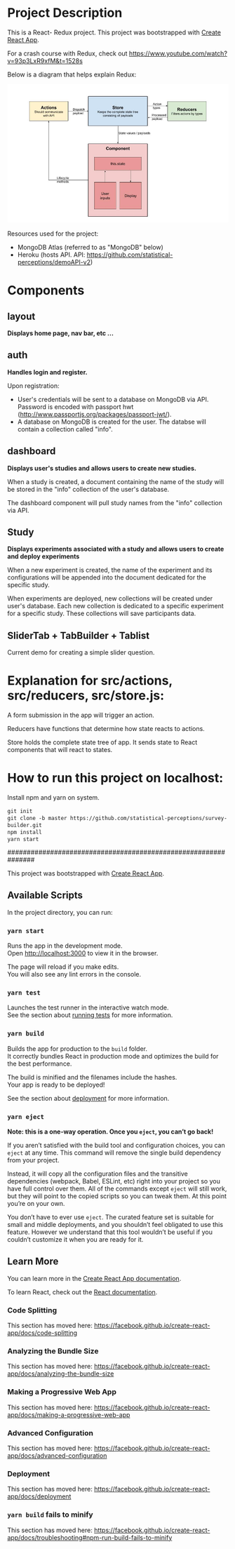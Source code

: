 # Project Description

This is a React- Redux project. This project was bootstrapped with [Create React App](https://github.com/facebook/create-react-app).

For a crash course with Redux, check out https://www.youtube.com/watch?v=93p3LxR9xfM&t=1528s

Below is a diagram that helps explain Redux:

![Alt text](/ReactRedux.jpg?raw=true "Redux Diagram")

Resources used for the project:
- MongoDB Atlas (referred to as "MongoDB" below)
- Heroku (hosts API. API: https://github.com/statistical-perceptions/demoAPI-v2)

# Components

## layout

**Displays home page, nav bar, etc ...**

## auth

**Handles login and register.**

Upon registration: 
- User's credentials will be sent to a database on MongoDB via API. Password is encoded with passport hwt (http://www.passportjs.org/packages/passport-jwt/). 
- A database on MongoDB is created for the user. The databse will contain a collection called "info". 

## dashboard 

**Displays user's studies and allows users to create new studies.**

When a study is created, a document containing the name of the study will be stored in the "info" collection of the user's database. 

The dashboard component will pull study names from the "info" collection via API. 

## Study 

**Displays experiments associated with a study and allows users to create and deploy experiments**

When a new experiment is created, the name of the experiment and its configurations will be appended into the document dedicated for the specific study. 

When experiments are deployed, new collections will be created under user's database. Each new collection is dedicated to a specific experiment for a specific study. These collections will save participants data. 

## SliderTab + TabBuilder + Tablist 

Current demo for creating a simple slider question. 


# Explanation for src/actions, src/reducers, src/store.js:

A form submission in the app will trigger an action. 

Reducers have functions that determine how state reacts to actions. 

Store holds the complete state tree of app. It sends state to React components that will react to states. 


# How to run this project on localhost:

Install npm and yarn on system.

```
git init
git clone -b master https://github.com/statistical-perceptions/survey-builder.git
npm install
yarn start
```




###############################################################

This project was bootstrapped with [Create React App](https://github.com/facebook/create-react-app).

## Available Scripts

In the project directory, you can run:

### `yarn start`

Runs the app in the development mode.<br />
Open [http://localhost:3000](http://localhost:3000) to view it in the browser.

The page will reload if you make edits.<br />
You will also see any lint errors in the console.

### `yarn test`

Launches the test runner in the interactive watch mode.<br />
See the section about [running tests](https://facebook.github.io/create-react-app/docs/running-tests) for more information.

### `yarn build`

Builds the app for production to the `build` folder.<br />
It correctly bundles React in production mode and optimizes the build for the best performance.

The build is minified and the filenames include the hashes.<br />
Your app is ready to be deployed!

See the section about [deployment](https://facebook.github.io/create-react-app/docs/deployment) for more information.

### `yarn eject`

**Note: this is a one-way operation. Once you `eject`, you can’t go back!**

If you aren’t satisfied with the build tool and configuration choices, you can `eject` at any time. This command will remove the single build dependency from your project.

Instead, it will copy all the configuration files and the transitive dependencies (webpack, Babel, ESLint, etc) right into your project so you have full control over them. All of the commands except `eject` will still work, but they will point to the copied scripts so you can tweak them. At this point you’re on your own.

You don’t have to ever use `eject`. The curated feature set is suitable for small and middle deployments, and you shouldn’t feel obligated to use this feature. However we understand that this tool wouldn’t be useful if you couldn’t customize it when you are ready for it.

## Learn More

You can learn more in the [Create React App documentation](https://facebook.github.io/create-react-app/docs/getting-started).

To learn React, check out the [React documentation](https://reactjs.org/).

### Code Splitting

This section has moved here: https://facebook.github.io/create-react-app/docs/code-splitting

### Analyzing the Bundle Size

This section has moved here: https://facebook.github.io/create-react-app/docs/analyzing-the-bundle-size

### Making a Progressive Web App

This section has moved here: https://facebook.github.io/create-react-app/docs/making-a-progressive-web-app

### Advanced Configuration

This section has moved here: https://facebook.github.io/create-react-app/docs/advanced-configuration

### Deployment

This section has moved here: https://facebook.github.io/create-react-app/docs/deployment

### `yarn build` fails to minify

This section has moved here: https://facebook.github.io/create-react-app/docs/troubleshooting#npm-run-build-fails-to-minify
